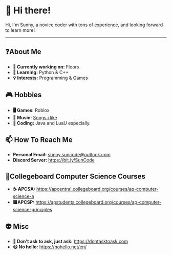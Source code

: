 # 👋 Hi there!

Hi, I'm Sunny, a novice coder with tons of experience, and looking forward to learn more!

---

## ❓About Me

- **🔭 Currently working on:** Floors
- **🌱 Learning:** Python & C++
- **💡 Interests:** Programming & Games

## 🎮 Hobbies

- **🖥️ Games:** Roblox
- **🎵 Music:** [Songs i like](https://open.spotify.com/playlist/7cgR9kxiY9GSXGgfTHvthE?si=9a4e2c078eeb441d)
- **📜 Coding:** Java and LuaU especially.

## 📫 How To Reach Me
- **Personal Email:** sunny.suncode@outlook.com
- **Discord Server:** https://bit.ly/SunCode

## 🌰Collegeboard Computer Science Courses
- **☕ APCSA:** https://apcentral.collegeboard.org/courses/ap-computer-science-a
- **🟨APCSP:** https://apstudents.collegeboard.org/courses/ap-computer-science-principles

## 👽 Misc
- **🧠 Don't ask to ask, just ask:** https://dontasktoask.com
- **😃 No hello:** https://nohello.net/en/
